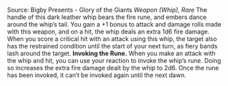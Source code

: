 Source: Bigby Presents - Glory of the Giants
*Weapon (Whip), Rare*
The handle of this dark leather whip bears the fire rune, and embers dance around the whip’s tail.
You gain a +1 bonus to attack and damage rolls made with this weapon, and on a hit, the whip deals an extra 1d6 fire damage. When you score a critical hit with an attack using this whip, the target also has the restrained condition until the start of your next turn, as fiery bands lash around the target.
**Invoking the Rune.** When you make an attack with the whip and hit, you can use your reaction to invoke the whip’s rune. Doing so increases the extra fire damage dealt by the whip to 2d6.
Once the rune has been invoked, it can’t be invoked again until the next dawn.